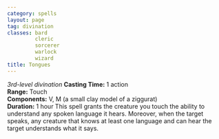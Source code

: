 ```yaml
---
category: spells
layout: page
tag: divination
classes: bard
         cleric
         sorcerer
         warlock
         wizard
title: Tongues 
---
```

_3rd-level divination_ 
**Casting Time:** 1 action    
**Range:** Touch    
**Components:** V, M (a small clay model of a ziggurat)    
**Duration:** 1 hour 
This spell grants the creature you touch the ability to understand any spoken language it hears. Moreover, when the target speaks, any creature that knows at least one language and can hear the target understands what it says. 